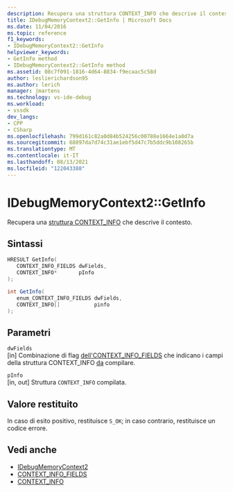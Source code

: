 ```yaml
---
description: Recupera una struttura CONTEXT_INFO che descrive il contesto.
title: IDebugMemoryContext2::GetInfo | Microsoft Docs
ms.date: 11/04/2016
ms.topic: reference
f1_keywords:
- IDebugMemoryContext2::GetInfo
helpviewer_keywords:
- GetInfo method
- IDebugMemoryContext2::GetInfo method
ms.assetid: 08c7f091-1816-4d64-8834-f9ecaac5c58d
author: leslierichardson95
ms.author: lerich
manager: jmartens
ms.technology: vs-ide-debug
ms.workload:
- vssdk
dev_langs:
- CPP
- CSharp
ms.openlocfilehash: 799d161c82a0d84b524256c00788e1664e1a0d7a
ms.sourcegitcommit: 68897da7d74c31ae1ebf5d47c7b5ddc9b108265b
ms.translationtype: MT
ms.contentlocale: it-IT
ms.lasthandoff: 08/13/2021
ms.locfileid: "122043388"
---
```

# <a name="idebugmemorycontext2getinfo"></a>IDebugMemoryContext2::GetInfo
Recupera una [struttura CONTEXT_INFO](../../../extensibility/debugger/reference/context-info.md) che descrive il contesto.

## <a name="syntax"></a>Sintassi

```cpp
HRESULT GetInfo( 
   CONTEXT_INFO_FIELDS dwFields,
   CONTEXT_INFO*       pInfo
);
```

```csharp
int GetInfo(
   enum_CONTEXT_INFO_FIELDS dwFields,
   CONTEXT_INFO[]           pinfo
);
```

## <a name="parameters"></a>Parametri
`dwFields`\
[in] Combinazione di flag [dell'CONTEXT_INFO_FIELDS](../../../extensibility/debugger/reference/context-info-fields.md) che indicano i campi della struttura CONTEXT_INFO [da](../../../extensibility/debugger/reference/context-info.md) compilare.

`pInfo`\
[in, out] Struttura `CONTEXT_INFO` compilata.

## <a name="return-value"></a>Valore restituito
 In caso di esito positivo, restituisce `S_OK`; in caso contrario, restituisce un codice errore.

## <a name="see-also"></a>Vedi anche
- [IDebugMemoryContext2](../../../extensibility/debugger/reference/idebugmemorycontext2.md)
- [CONTEXT_INFO_FIELDS](../../../extensibility/debugger/reference/context-info-fields.md)
- [CONTEXT_INFO](../../../extensibility/debugger/reference/context-info.md)
